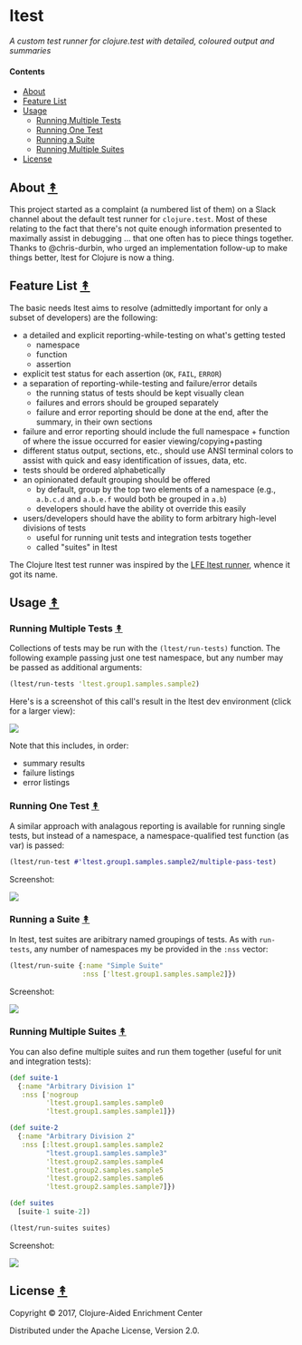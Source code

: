 # ltest

*A custom test runner for clojure.test with detailed, coloured output and summaries*

#### Contents

* [About](#about-)
* [Feature List](#feature-list-)
* [Usage](#usage-)
  * [Running Multiple Tests](#running-multiple-tests-)
  * [Running One Test](#running-one-test-)
  * [Running a Suite](#running-a-suite-)
  * [Running Multiple Suites](#running-multiple-suites-)
* [License](#license-)


## About [&#x219F;](#contents)

This project started as a complaint (a numbered list of them) on a Slack
channel about the default test runner for `clojure.test`. Most of these
relating to the fact that there's not quite enough information presented to
maximally assist in debugging ... that one often has to piece things together.
Thanks to @chris-durbin, who urged an implementation follow-up to make things
better, ltest for Clojure is now a thing.


## Feature List [&#x219F;](#contents)

The basic needs ltest aims to resolve (admittedly important for only a subset of
developers) are the following:

* a detailed and explicit reporting-while-testing on what's getting tested
  * namespace
  * function
  * assertion
* explicit test status for each assertion (`OK`, `FAIL`, `ERROR`)
* a separation of reporting-while-testing and failure/error details
  * the running status of tests should be kept visually clean
  * failures and errors should be grouped separately
  * failure and error reporting should be done at the end, after the summary,
    in their own sections
* failure and error reporting should include the full namespace + function of
  where the issue occurred for easier viewing/copying+pasting
* different status output, sections, etc., should use ANSI terminal colors
  to assist with quick and easy identification of issues, data, etc.
* tests should be ordered alphabetically
* an opinionated default grouping should be offered
  * by default, group by the top two elements of a namespace (e.g.,
    `a.b.c.d` and `a.b.e.f` would both be grouped in `a.b`)
  * developers should have the ability ot override this easily
* users/developers should have the ability to form arbitrary high-level
  divisions of tests
  * useful for running unit tests and integration tests together
  * called "suites" in ltest

The Clojure ltest test runner was inspired by the
[LFE ltest runner][lfe-test-runner], whence it got its name.


## Usage [&#x219F;](#contents)

### Running Multiple Tests [&#x219F;](#contents)

Collections of tests may be run with the `(ltest/run-tests)` function. The
following example passing just one test namespace, but any number may be
passed as additional arguments:

```clj
(ltest/run-tests 'ltest.group1.samples.sample2)
```

Here's is a screenshot of this call's result in the ltest dev environment
(click for a larger view):

[![][screen1-thumb]][screen1]

Note that this includes, in order:
* summary results
* failure listings
* error listings


### Running One Test [&#x219F;](#contents)

A similar approach with analagous reporting is available for running single
tests, but instead of a namespace, a namespace-qualified test function (as
var) is passed:

```clj
(ltest/run-test #'ltest.group1.samples.sample2/multiple-pass-test)
```

Screenshot:

[![][screen2-thumb]][screen2]


### Running a Suite [&#x219F;](#contents)

In ltest, test suites are aribitrary named groupings of tests. As with
`run-tests`, any number of namespaces my be provided in the `:nss` vector:

```clj
(ltest/run-suite {:name "Simple Suite"
                  :nss ['ltest.group1.samples.sample2]})
```

Screenshot:

[![][screen3-thumb]][screen3]


### Running Multiple Suites [&#x219F;](#contents)

You can also define multiple suites and run them together (useful for unit and
integration tests):

```clj
(def suite-1
  {:name "Arbitrary Division 1"
   :nss ['nogroup
         'ltest.group1.samples.sample0
         'ltest.group1.samples.sample1]})

(def suite-2
  {:name "Arbitrary Division 2"
   :nss [:ltest.group1.samples.sample2
         "ltest.group1.samples.sample3"
         'ltest.group2.samples.sample4
         'ltest.group2.samples.sample5
         'ltest.group2.samples.sample6
         'ltest.group2.samples.sample7]})

(def suites
  [suite-1 suite-2])

(ltest/run-suites suites)
```

Screenshot:

[![][screen4-thumb]][screen4]


## License [&#x219F;](#contents)

Copyright © 2017, Clojure-Aided Enrichment Center

Distributed under the Apache License, Version 2.0.


<!-- Named page links below: /-->

[screen1-thumb]: resources/images/ns-test-thumb.png
[screen1]: resources/images/ns-test.png
[screen2-thumb]: resources/images/single-test-thumb.png
[screen2]: resources/images/single-test.png
[screen3-thumb]: resources/images/suite-test-thumb.png
[screen3]: resources/images/suite-test.png
[screen4-thumb]: resources/images/suites-tests-thumb.png
[screen4]: resources/images/suites-tests.png

[lfe-test-runner]: https://github.com/lfex/ltest#the-lfe-test-runner-
